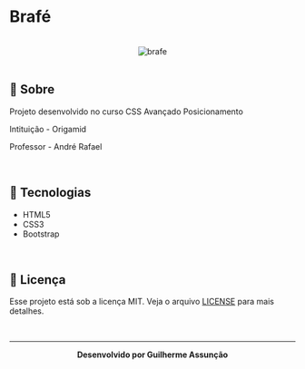 # Brafé

<br>

<div align="center">
  <img src="Brafé 1/Bootstrap/public/img/brafe.svg" alt="brafe">
</div>

<br>

## :bookmark_tabs: Sobre

Projeto desenvolvido no curso CSS Avançado Posicionamento

Intituição - Origamid

Professor - André Rafael

<br>

## :rocket: Tecnologias

- HTML5
- CSS3
- Bootstrap


<br>

## :green_book: Licença 

Esse projeto está sob a licença MIT. Veja o arquivo [LICENSE](LICENSE) para mais detalhes.

<br>

---

<div align="center">
    <b>Desenvolvido por Guilherme Assunção</b>
</div>
